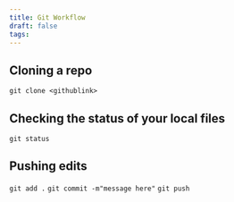 ```yaml
---
title: Git Workflow
draft: false
tags:
---
```

## Cloning a repo 
`git clone <githublink>`
## Checking the status of your local files 
`git status`
## Pushing edits 
`git add .`
`git commit -m"message here"`
`git push`

